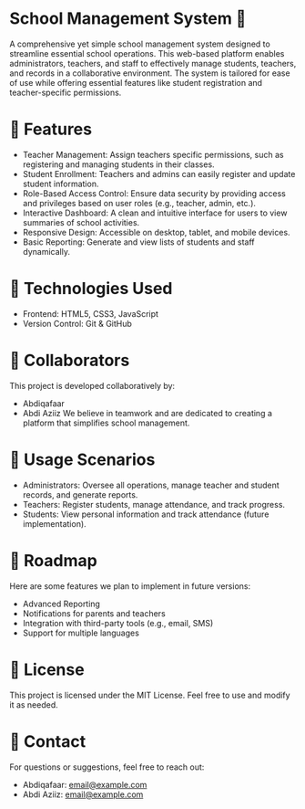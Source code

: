 # School Management System 🚸
 A comprehensive yet simple school management system designed to streamline essential school operations. This web-based platform enables administrators, teachers, and staff to effectively manage students, teachers, and records in a collaborative environment. The system is tailored for ease of use while offering essential features like student registration and teacher-specific permissions.

 # 🌟 Features
* Teacher Management: Assign teachers specific permissions, such as registering and managing students in their classes.
* Student Enrollment: Teachers and admins can easily register and update student information.
* Role-Based Access Control: Ensure data security by providing access and privileges based on user roles (e.g., teacher, admin, etc.).
* Interactive Dashboard: A clean and intuitive interface for users to view summaries of school activities.
* Responsive Design: Accessible on desktop, tablet, and mobile devices.
* Basic Reporting: Generate and view lists of students and staff dynamically.
  
# 🚀 Technologies Used

* Frontend: HTML5, CSS3, JavaScript
* Version Control: Git & GitHub


# 👥 Collaborators
This project is developed collaboratively by:
* Abdiqafaar
* Abdi Aziiz
We believe in teamwork and are dedicated to creating a platform that simplifies school management.

# 🏫 Usage Scenarios
* Administrators: Oversee all operations, manage teacher and student records, and generate reports.
* Teachers: Register students, manage attendance, and track progress.
* Students: View personal information and track attendance (future implementation).

# 📌 Roadmap
Here are some features we plan to implement in future versions: 

* Advanced Reporting
* Notifications for parents and teachers
* Integration with third-party tools (e.g., email, SMS)
* Support for multiple languages


# 📜 License
This project is licensed under the MIT License. Feel free to use and modify it as needed.

# 📧 Contact
For questions or suggestions, feel free to reach out:

* Abdiqafaar: email@example.com
* Abdi Aziiz: email@example.com









